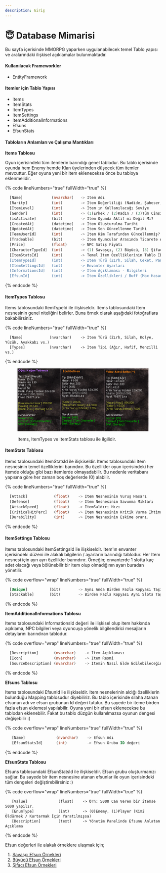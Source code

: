```yaml
---
description: Giriş
---
```


# 😇 Database Mimarisi

Bu sayfa içerisinde MMORPG yaparken uygulanabilecek temel Tablo yapısı ve aralarındaki ilişkisel açıklamalar bulunmaktadır.&#x20;

#### Kullanılacak Frameworkler

* EntityFramework

#### Itemler için Tablo Yapısı

* Items
* ItemStats
* ItemTypes
* ItemSettings
* ItemAdditionalInformations
* Efsuns
* EfsunStats

#### Tabloların Anlamları ve Çalışma Mantıkları

**Items Tablosu**

Oyun içerisindeki tüm itemlerin barındığı genel tablodur. Bu tablo içerisinde oyunda hem Enemy hemde Klan üyelerinden düşecek tüm itemler mevcuttur. Eğer oyuna yeni bir item eklenecekse önce bu tabloya eklenmelidir.&#x20;

{% code lineNumbers="true" fullWidth="true" %}
```sql
  [Name]             (nvarchar)   -> Item Adı
  [Rarity]           (int)        -> Item Değerliliği (Nadide, Şaheser, Efsanevi vs.)
  [ItemLevel]        (int)        -> Item ın Kullanılacağı Seviye
  [Gender]           (int)        -> (1)Erkek / (2)Kadın / (3)Tüm Cinsiyetler
  [isActivate]       (bit)        -> Item Oyunda Aktif mi Değil Mi?
  [CreatedAt]        (datetime)   -> Item Oluşturulma Tarihi
  [UpdatedAt]        (datetime)   -> Item Son Güncellenme Tarihi
  [TeamUserId]       (int)        -> Item Kim Tarafından Güncellenmiş?
  [Tradeable]        (bit)        -> Item Oyuncular Arasında Ticarete Açık mı?
  [Price]            (float)      -> NPC Satış Fiyatı
  [CharacterTypeId]  (int)        -> (1) Savaşçı, (2) Büyücü, (3) Şifacı
  [ItemStatsId]      (int)        -> Temel Item Özelliklerinin Tablo ID'si
  [ItemTypeId]       (int)        -> Item Türü (Zırh, Silah, Ceket, Pantolon vs.)
  [ItemSettingsId]   (int)        -> Envanter Ayarları
  [InformationsId]   (int)        -> Item Açıklaması - Bilgileri
  [EfsunId]          (int)        -> Item Özellikleri / Buff (Max Hasar, Can, vs.) 
```
{% endcode %}

#### ItemTypes Tablosu

Items tablosundaki ItemTypeId ile ilişkiseldir. Items tablosundaki Item nesnesinin genel niteliğini belirler. Buna örnek olarak aşağıdaki fotoğraflara bakabilirsiniz.

{% code lineNumbers="true" fullWidth="true" %}
```
  [Name]            (nvarchar)    -> Item Türü (Zırh, Silah, Kolye, Yüzük, Ayakkabı vs.)
  [Types]           (nvarchar)    -> Item Tipi (Ağır, Hafif, Menzilli vs.)
```
{% endcode %}

<figure><img src=".gitbook/assets/Ekran görüntüsü 2024-02-16 221303 (3).png" alt=""><figcaption><p>Items, ItemTypes ve ItemStats tablosu ile ilgilidir.</p></figcaption></figure>

#### ItemStats Tablosu

Items tablosundaki ItemStatsId ile ilişkiseldir. Items tablosundaki Item nesnesinin temel özelliklerini barındırır. Bu özellikler oyun içerisindeki her itemde olduğu gibi bazı itemlerde olmayadabilir. Bu nedenle veritabanı yapısına göre her zaman boş değerlerde (0) alabilir.

{% code lineNumbers="true" fullWidth="true" %}
```sql
  [Attack]            (float)    -> Item Nesnesinin Vuruş Hasarı
  [Defense]           (float)    -> Item Nesnesinin Savunma Miktarı
  [AttackSpeed]       (float)    -> ItemSaldırı Hızı 
  [CriticalHitPerc]   (float)    -> Item Nesnesinin Kritik Vurma İhtimali.
  [Durability]        (int)      -> Item Nesnesinin Eskime oranı.
```
{% endcode %}

#### ItemSettings Tablosu

Items tablosundaki ItemSettingsId ile ilişkiseldir. Item'ın envanter içerisindeki düzeni ile alakalı bilgilerin / ayarların barındığı tablodur. Her Item nesnesi için ayrı ayrı özellikler barındırır. Örneğin; envanterde 1 slotta kaç adet olacağı veya bölünebilir bir item olup olmadığının ayarı buradan yönetilir.

{% code overflow="wrap" lineNumbers="true" fullWidth="true" %}
```sql
  [Unique]          (bit)        -> Aynı Anda Birden Fazla Kopyası Taşınamaz.
  [Stackable]       (bit)        -> Birden Fazla Kopyası Aynı Slota Taşınabilir.
```
{% endcode %}

**ItemAdditionalInformations Tablosu**

Items tablosundaki InformationsId değeri ile ilişkisel olup item hakkında açıklama, NPC bilgileri veya oyuncuya yönelik bilgilendirici mesajların detaylarını barındıran tablodur.&#x20;

{% code overflow="wrap" lineNumbers="true" fullWidth="true" %}
```sql
  [Description]       (nvarchar)    -> Item Açıklaması
  [Icon]              (nvarchar)    -> Item Resmi
  [SourceDescription] (nvarchar)    -> Itemin Nasıl Elde Edilebileceğinin Hakkında İpuçları
```
{% endcode %}

**Efsuns Tablosu**

Items tablosundaki EfsunId ile ilişkiseldir. Item nesnelerinin aldığı özelliklerin bulunduğu Mapping tablosudur diyebiliriz. Bu tablo içerisinde silaha atanan efsunun adı ve efsun grubunun Id değeri tutulur. Bu sayede bir iteme birden fazla efsun eklemesi yapılabilir. Oyuna yeni bir efsun eklenecekse bu tablodan eklenebilir. Fakat bu tablo düzgün kullanılmazsa oyunun dengesi değişebilir :)

{% code overflow="wrap" lineNumbers="true" fullWidth="true" %}
```sql
   [Name]              (nvarchar)    -> Efsun Adı
   [EfsunStatsId]      (int)         -> Efsun Grubu ID değeri      
```
{% endcode %}

**EfsunStats Tablosu**

Efsuns tablosundaki EfsunStatsId ile ilişkiseldir. Efsun grubu oluşturmanızı sağlar. Bu sayede bir item nesnesine atanan efsunlar ile oyun içerisindeki tüm dengeleri değiştirebilirsiniz :)

{% code overflow="wrap" lineNumbers="true" fullWidth="true" %}
```
   [Value]              (float)    -> Örn: 5000 Can Veren bir itemse 5000 yapılır.
   [EnumType]           (int)      -> (0)Enemy, (1)Player (Kimi Öldürmek / Kurtarmak İçin Yaratılmışsa)
   [Description]        (text)     -> Yönetim Panelinde Efsunu Anlatan Açıklama
```
{% endcode %}

Efsun değerleri ile alakalı örneklere ulaşmak için;

1. [Savaşçı Efsun Örnekleri](https://istanbulkiyametvakti.fandom.com/tr/wiki/Sava%C5%9F%C3%A7%C4%B1\_-\_%C3%87emberlita%C5%9F\_E%C5%9Fyalar%C4%B1)
2. [Büyücü Efsun Örnekleri](https://istanbulkiyametvakti.fandom.com/tr/wiki/B%C3%BCy%C3%BCc%C3%BC\_-\_%C3%87emberlita%C5%9F\_E%C5%9Fyalar%C4%B1)
3. [Şifacı Efsun Örnekleri](https://istanbulkiyametvakti.fandom.com/tr/wiki/%C5%9Eifac%C4%B1\_-\_%C3%87emberlita%C5%9F\_E%C5%9Fyalar%C4%B1)

